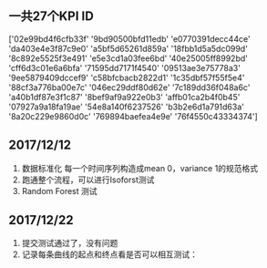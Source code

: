 ## 一共27个KPI ID
['02e99bd4f6cfb33f' '9bd90500bfd11edb' 'e0770391decc44ce'
 'da403e4e3f87c9e0' 'a5bf5d65261d859a' '18fbb1d5a5dc099d'
 '8c892e5525f3e491' 'e5e3cd1a03fee6bd' '40e25005ff8992bd'
 'cff6d3c01e6a6bfa' '71595dd7171f4540' '09513ae3e75778a3'
 '9ee5879409dccef9' 'c58bfcbacb2822d1' '1c35dbf57f55f5e4'
 '88cf3a776ba00e7c' '046ec29ddf80d62e' '7c189dd36f048a6c'
 'a40b1df87e3f1c87' '8bef9af9a922e0b3' 'affb01ca2b4f0b45'
 '07927a9a18fa19ae' '54e8a140f6237526' 'b3b2e6d1a791d63a'
 '8a20c229e9860d0c' '769894baefea4e9e' '76f4550c43334374']

## 2017/12/12
1. 数据标准化 每一个时间序列构造成mean 0，variance 1的规范格式
2. 跑通整个流程，可以进行Isoforst测试
3. Random Forest 测试

## 2017/12/22
1. 提交测试通过了，没有问题
2. 记录每条曲线的起点和终点看是否可以相互测试：